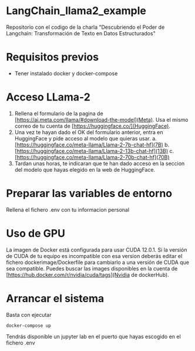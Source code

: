 # LangChain_llama2_example
Repositorio con el codigo de la charla "Descubriendo el Poder de ​ Langchain: Transformación de Texto en Datos Estructurados"

# Requisitos previos
* Tener instalado docker y docker-compose
  
# Acceso LLama-2

1. Rellena el formulario de la pagina de [https://ai.meta.com/llama/#download-the-model](Meta). Usa el mismo correo de tu cuenta de [https://huggingface.co/](HuggingFace).
2. Una vez te hayan dado el OK del formulario anterior, entra en HuggingFace y pide acceso al modelo que quieras usar. 
    a. [https://huggingface.co/meta-llama/Llama-2-7b-chat-hf](7B)
    b. [https://huggingface.co/meta-llama/Llama-2-13b-chat-hf](13B)
    c. [https://huggingface.co/meta-llama/Llama-2-70b-chat-hf](70B)
3. Tardan unas horas, te indicaran que te han dado acceso en la seccion del modelo que hayas elegido en la web de HuggingFace.

# Preparar las variables de entorno

Rellena el fichero .env con tu informacion personal

# Uso de GPU

La imagen de Docker está configurada para usar CUDA 12.0.1. Si la versión de CUDA de tu equipo es incompatible con esa version deberás editar el fichero dockerimage/Dockerfile para cambiarlo a una versión de CUDA que sea compatible.
Puedes buscar las images disponibles en la cuenta de [https://hub.docker.com/r/nvidia/cuda/tags](Nvidia de dockerHub).

# Arrancar el sistema

Basta con ejecutar

```
docker-compose up
```

Tendrás disponible un jupyter lab en el puerto que hayas escogido en el fichero .env

